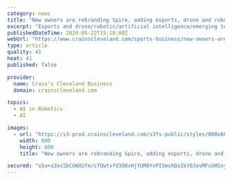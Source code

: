 ```yaml
---
category: news
title: "New owners are rebranding Spire, adding esports, drone and robotics programs to boarding academy"
excerpt: "Esports and drone/robotic/artificial intelligence/emerging technology have joined basketball ... as a \"9 to 99\" approach that will focus on potential customers \"across the spectrum of ages.\" The new esports and drone/robotics programs, if students are allowed on campus in the fall, are expected to feature four hours per day in the respective ..."
publishedDateTime: 2020-05-22T15:18:00Z
webUrl: "https://www.crainscleveland.com/sports-business/new-owners-are-rebranding-spire-adding-esports-drone-and-robotics-programs-boarding"
type: article
quality: 41
heat: 41
published: false

provider:
  name: Crain's Cleveland Business
  domain: crainscleveland.com

topics:
  - AI in Robotics
  - AI

images:
  - url: "https://s3-prod.crainscleveland.com/s3fs-public/styles/800x600/public/Spire%20overhead_i.jpg"
    width: 800
    height: 600
    title: "New owners are rebranding Spire, adding esports, drone and robotics programs to boarding academy"

secured: "xSu+a3os5bCUWXUfm/cfOwtvfd3O8vHjYUM8YxPIXmshQaIkY0JovMFxUHSnyp1N9zJ3GPmMLUsjinY2j75/EKnIqJCu2eCoPfDZW91kwzLfxCzVGbXVSiBSVKtU2ic+pn0G/ACKGHFy2biPdCYSrefQyxw6ZD4fa436WeKfoZ/Yj/ATR5vbDb4hiiJuKqItkK0uwWdVXDcwPv2H/loqDXHwpIrdesBhIu94zcE/zPUSJqG3uaaUr4YsEM5unbG/gAKLv99xzf5ePYyQ2rDBdPX8MNEuaDYqZfKAMz7mz9UhTAczfmzWuP3JSiZrm0MJ;0nKIEKxXZmUZa+XjAmRinQ=="
---
```


